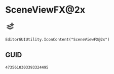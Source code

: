 # SceneViewFX@2x
![](/img/SceneViewFX@2x.png)

``` CSharp
EditorGUIUtility.IconContent("SceneViewFX@2x")
```
## GUID
```
4735610303393324495
```
